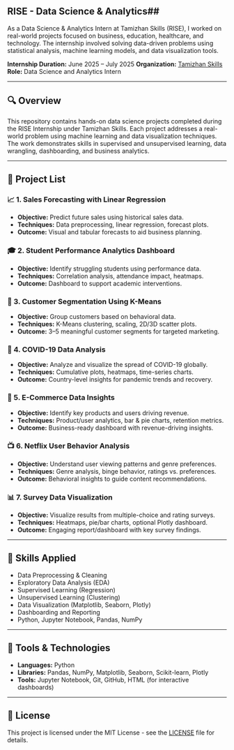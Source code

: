 ## RISE - Data Science & Analytics##

As a Data Science & Analytics Intern at Tamizhan Skills (RISE), I worked on real-world projects focused on business, education, healthcare, and technology. 
The internship involved solving data-driven problems using statistical analysis, machine learning models, and data visualization tools.

**Internship Duration:** June 2025 – July 2025
**Organization:** [Tamizhan Skills](https://www.tamizhanskills.com)  
**Role:** Data Science and Analytics Intern  

---

## 🔍 Overview

This repository contains hands-on data science projects completed during the RISE Internship under Tamizhan Skills. Each project addresses a real-world problem using machine learning and data visualization techniques. The work demonstrates skills in supervised and unsupervised learning, data wrangling, dashboarding, and business analytics.

---

## 📁 Project List

### 📈 1. Sales Forecasting with Linear Regression
- **Objective:** Predict future sales using historical sales data.
- **Techniques:** Data preprocessing, linear regression, forecast plots.
- **Outcome:** Visual and tabular forecasts to aid business planning.

### 🎓 2. Student Performance Analytics Dashboard
- **Objective:** Identify struggling students using performance data.
- **Techniques:** Correlation analysis, attendance impact, heatmaps.
- **Outcome:** Dashboard to support academic interventions.

### 👥 3. Customer Segmentation Using K-Means
- **Objective:** Group customers based on behavioral data.
- **Techniques:** K-Means clustering, scaling, 2D/3D scatter plots.
- **Outcome:** 3–5 meaningful customer segments for targeted marketing.

### 🦠 4. COVID-19 Data Analysis
- **Objective:** Analyze and visualize the spread of COVID-19 globally.
- **Techniques:** Cumulative plots, heatmaps, time-series charts.
- **Outcome:** Country-level insights for pandemic trends and recovery.

### 🛒 5. E-Commerce Data Insights
- **Objective:** Identify key products and users driving revenue.
- **Techniques:** Product/user analytics, bar & pie charts, retention metrics.
- **Outcome:** Business-ready dashboard with revenue-driving insights.

### 📺 6. Netflix User Behavior Analysis
- **Objective:** Understand user viewing patterns and genre preferences.
- **Techniques:** Genre analysis, binge behavior, ratings vs. preferences.
- **Outcome:** Behavioral insights to guide content recommendations.

### 📊 7. Survey Data Visualization
- **Objective:** Visualize results from multiple-choice and rating surveys.
- **Techniques:** Heatmaps, pie/bar charts, optional Plotly dashboard.
- **Outcome:** Engaging report/dashboard with key survey findings.

---
## 🧠 Skills Applied

- Data Preprocessing & Cleaning
- Exploratory Data Analysis (EDA)
- Supervised Learning (Regression)
- Unsupervised Learning (Clustering)
- Data Visualization (Matplotlib, Seaborn, Plotly)
- Dashboarding and Reporting
- Python, Jupyter Notebook, Pandas, NumPy

---

## 🔧 Tools & Technologies

- **Languages:** Python
- **Libraries:** Pandas, NumPy, Matplotlib, Seaborn, Scikit-learn, Plotly
- **Tools:** Jupyter Notebook, Git, GitHub, HTML (for interactive dashboards)

---

## 📜 License

This project is licensed under the MIT License - see the [LICENSE](LICENSE) file for details.

